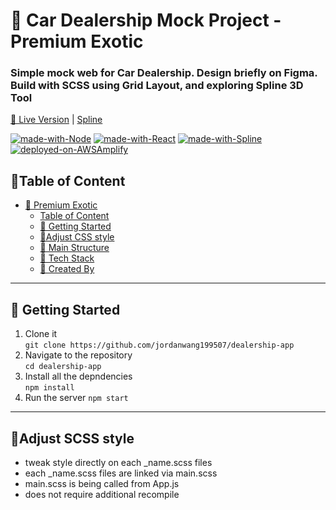 # 🚙 Car Dealership Mock Project - Premium Exotic

### Simple mock web for Car Dealership. Design briefly on Figma. Build with SCSS using Grid Layout, and exploring Spline 3D Tool

[🚙 Live Version]() | [Spline](https://spline.design/)

[![made-with-Node](https://img.shields.io/badge/Made%20with-Node.js%20-success)](https://nodejs.org/en/)
[![made-with-React](https://img.shields.io/badge/Made%20with-React%20-blue)](https://React.com/)
[![made-with-Spline](https://img.shields.io/badge/Made%20with-Spline%20-yellow)](https://spline.design/)
[![deployed-on-AWSAmplify](https://img.shields.io/badge/Deployed%20on-AWSAmplify%20-orange)](https://aws.amazon.com/amplify)

## 📑Table of Content

- [🚙 Premium Exotic](#-premium-exotic)
  - [Table of Content](#table-of-content)
  - [🚙 Getting Started](#-getting-started)
  - [🧋Adjust CSS style](#-adjust-css-style)
  - [🧱 Main Structure](#-main-structure)
  - [📘 Tech Stack](#-tech-stack)
  - [🔨 Created By](#-created-by)
 
---
## 🚙 Getting Started
1. Clone it <br>
   `git clone https://github.com/jordanwang199507/dealership-app`
2. Navigate to the repository<br>
   `cd dealership-app`
3. Install all the depndencies <br>
   `npm install`
4. Run the server
   `npm start`
---
## 🧋Adjust SCSS style
- tweak style directly on each _name.scss files
- each _name.scss files are linked via main.scss
- main.scss is being called from App.js
- does not require additional recompile 
